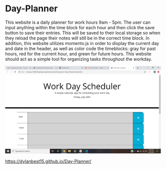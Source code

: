 # Day-Planner
This website is a daily planner for work hours 9am - 5pm. The user can input anything within the time block for each hour and then click the save button to save their entries. This will be saved to their local storage so when they reload the page their notes will still be in the correct time block. In addition, this website utilizes momento.js in order to display the current day and date in the header, as well as color code the timeblocks: gray for past hours, red for the current hour, and green for future hours. This website should act as a simple tool for organizing tasks throughout the workday. 

![Day-Planner](screenshot-hw5.png)

https://dylanbest15.github.io/Day-Planner/
